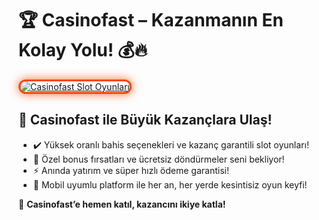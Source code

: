 <h1>🏆 Casinofast – Kazanmanın En Kolay Yolu! 💰🔥</h1>

<p>
  <a title="Casinofast Slot Oyunları" href="https://shortir.online/forksly">
    <img 
      style="max-width: 100%; border: 3px solid #ff4500; border-radius: 15px; box-shadow: 0px 0px 15px rgba(255, 69, 0, 0.8);" 
      src="https://i.ibb.co/fzkDrjqJ/d9e38c74-57d5-4a4d-b8a4-5a04810d5094.jpg" 
      alt="Casinofast Slot Oyunları" 
    />
  </a>
</p>

<h2>🚀 Casinofast ile Büyük Kazançlara Ulaş!</h2>

<ul>
  <li>✔️ Yüksek oranlı bahis seçenekleri ve kazanç garantili slot oyunları!</li>
  <li>🎁 Özel bonus fırsatları ve ücretsiz döndürmeler seni bekliyor!</li>
  <li>⚡️ Anında yatırım ve süper hızlı ödeme garantisi!</li>
  <li>📱 Mobil uyumlu platform ile her an, her yerde kesintisiz oyun keyfi!</li>
</ul>

<p>💎 <strong>Casinofast’e hemen katıl, kazancını ikiye katla!</strong></p>
